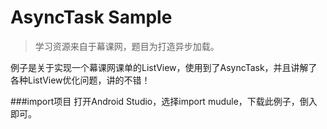 # AsyncTask Sample
>学习资源来自于幕课网，题目为打造异步加载。

例子是关于实现一个幕课网课单的ListView，使用到了AsyncTask，并且讲解了各种ListView优化问题，讲的不错！

###import项目
打开Android Studio，选择import mudule，下载此例子，倒入即可。

